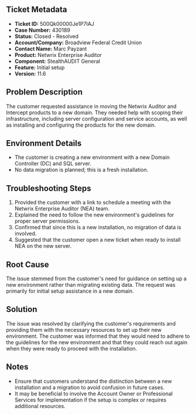 ## Ticket Metadata
- **Ticket ID:** 500Qk00000Je1P7IAJ
- **Case Number:** 430189
- **Status:** Closed - Resolved
- **Account/Company:** Broadview Federal Credit Union
- **Contact Name:** Marc Payzant
- **Product:** Netwrix Enterprise Auditor
- **Component:** StealthAUDIT General
- **Feature:** Initial setup
- **Version:** 11.6

## Problem Description
The customer requested assistance in moving the Netwrix Auditor and Intercept products to a new domain. They needed help with scoping their infrastructure, including server configuration and service accounts, as well as installing and configuring the products for the new domain.

## Environment Details
- The customer is creating a new environment with a new Domain Controller (DC) and SQL server.
- No data migration is planned; this is a fresh installation.

## Troubleshooting Steps
1. Provided the customer with a link to schedule a meeting with the Netwrix Enterprise Auditor (NEA) team.
2. Explained the need to follow the new environment's guidelines for proper server permissions.
3. Confirmed that since this is a new installation, no migration of data is involved.
4. Suggested that the customer open a new ticket when ready to install NEA on the new server.

## Root Cause
The issue stemmed from the customer's need for guidance on setting up a new environment rather than migrating existing data. The request was primarily for initial setup assistance in a new domain.

## Solution
The issue was resolved by clarifying the customer's requirements and providing them with the necessary resources to set up their new environment. The customer was informed that they would need to adhere to the guidelines for the new environment and that they could reach out again when they were ready to proceed with the installation.

## Notes
- Ensure that customers understand the distinction between a new installation and a migration to avoid confusion in future cases.
- It may be beneficial to involve the Account Owner or Professional Services for implementation if the setup is complex or requires additional resources.
